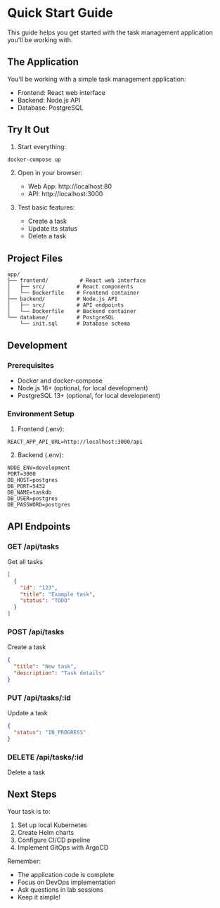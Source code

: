 # Quick Start Guide

This guide helps you get started with the task management application you'll be working with.

## The Application

You'll be working with a simple task management application:
- Frontend: React web interface
- Backend: Node.js API
- Database: PostgreSQL

## Try It Out

1. Start everything:
```bash
docker-compose up
```

2. Open in your browser:
   - Web App: http://localhost:80
   - API: http://localhost:3000

3. Test basic features:
   - Create a task
   - Update its status
   - Delete a task

## Project Files

```
app/
├── frontend/          # React web interface
│   ├── src/          # React components
│   └── Dockerfile    # Frontend container
├── backend/          # Node.js API
│   ├── src/          # API endpoints
│   └── Dockerfile    # Backend container
└── database/         # PostgreSQL
    └── init.sql      # Database schema
```

## Development

### Prerequisites
- Docker and docker-compose
- Node.js 16+ (optional, for local development)
- PostgreSQL 13+ (optional, for local development)

### Environment Setup
1. Frontend (.env):
```
REACT_APP_API_URL=http://localhost:3000/api
```

2. Backend (.env):
```
NODE_ENV=development
PORT=3000
DB_HOST=postgres
DB_PORT=5432
DB_NAME=taskdb
DB_USER=postgres
DB_PASSWORD=postgres
```

## API Endpoints

### GET /api/tasks
Get all tasks
```json
[
  {
    "id": "123",
    "title": "Example task",
    "status": "TODO"
  }
]
```

### POST /api/tasks
Create a task
```json
{
  "title": "New task",
  "description": "Task details"
}
```

### PUT /api/tasks/:id
Update a task
```json
{
  "status": "IN_PROGRESS"
}
```

### DELETE /api/tasks/:id
Delete a task

## Next Steps

Your task is to:
1. Set up local Kubernetes
2. Create Helm charts
3. Configure CI/CD pipeline
4. Implement GitOps with ArgoCD

Remember:
- The application code is complete
- Focus on DevOps implementation
- Ask questions in lab sessions
- Keep it simple!
